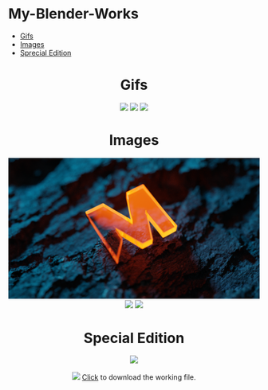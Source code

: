 # My-Blender-Works
- [Gifs](https://github.com/myygunduz/My-Blender-Works#-gifs-)
- [Images](https://github.com/myygunduz/My-Blender-Works#-images-)
- [Sprecial Edition](https://github.com/myygunduz/My-Blender-Works#-special-edition-)


<h1 align=center> Gifs </h1>

<p align=center>
<img src="https://github.com/myygunduz/My-Blender-Works/blob/main/assets/gifs/blenderWorkOne.gif"/>
  
<img src="https://github.com/myygunduz/My-Blender-Works/blob/main/assets/gifs/python%20logo%20animation.gif" />

<img src="https://github.com/myygunduz/My-Blender-Works/blob/main/assets/gifs/ruby%20logo%20animation.gif" />
</p>

<h1 align=center> Images </h1>

<p align=center>
<img src="https://github.com/myygunduz/My-Blender-Works/blob/main/assets/images/blenderWorkOne.png"/>
  
<img src="https://github.com/myygunduz/My-Blender-Works/blob/main/assets/images/blenderWorkTwo.png" />
  
<img src="https://github.com/myygunduz/My-Blender-Works/blob/main/assets/images/blenderWorkThree.png" />
</p>


<h1 align=center> Special Edition </h1>

<p align=center>
<img src="https://github.com/myygunduz/My-Blender-Works/blob/main/assets/specialedition/python-eğitimi-video.gif"/>
  

<p align=center>
<img src="https://github.com/myygunduz/My-Blender-Works/blob/main/assets/specialedition/ymyLogo.gif"/>
<a href="https://github.com/myygunduz/My-Blender-Works/raw/main/blenderfiles/ymyLogo.blend">Click</a> to download the working file.

</p>

